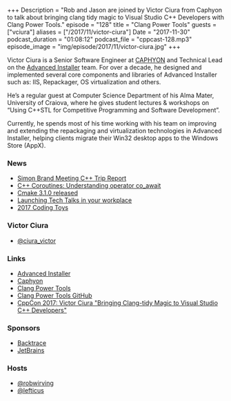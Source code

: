 +++
Description = "Rob and Jason are joined by Victor Ciura from Caphyon to talk about bringing clang tidy magic to Visual Studio C++ Developers with Clang Power Tools."
episode = "128"
title = "Clang Power Tools"
guests = ["vciura"]
aliases = ["/2017/11/victor-ciura"]
Date = "2017-11-30"
podcast_duration = "01:08:12"
podcast_file = "cppcast-128.mp3"
episode_image = "img/episode/2017/11/victor-ciura.jpg"
+++

Victor Ciura is a Senior Software Engineer at [CAPHYON](http://www.caphyon.com/) and Technical Lead on the [Advanced Installer](http://www.advancedinstaller.com) team.
For over a decade, he designed and implemented several core components and libraries of Advanced Installer such as: IIS, Repackager, OS virtualization and others.  

He’s a regular guest at Computer Science Department of his Alma Mater, University of Craiova, where he gives student lectures & workshops on “Using C++STL for Competitive Programming and Software Development”.  

Currently, he spends most of his time working with his team on improving and extending the repackaging and virtualization technologies in Advanced Installer, helping clients migrate their Win32 desktop apps to the Windows Store (AppX).

### News ###

 - [Simon Brand Meeting C++ Trip Report](https://blog.tartanllama.xyz/meetingcpp-2017/)
 - [C++ Coroutines: Understanding operator co_await](https://lewissbaker.github.io/2017/11/17/understanding-operator-co-await)
 - [Cmake 3.1.0 released](https://blog.kitware.com/cmake-3-10-0-available-for-download/)
 - [Launching Tech Talks in your workplace](https://patviafore.com/2017/11/22/launching-tech-talks-in-your-workplace/)
 - [2017 Coding Toys](https://medium.com/@SaraJChipps/an-important-list-for-your-holiday-my-favorite-coding-toys-of-2017-b60ba3ad523e)
 
### Victor Ciura ###

 - [@ciura_victor](https://twitter.com/ciura_victor)
 
### Links ###

 - [Advanced Installer](http://www.advancedinstaller.com/)
 - [Caphyon](http://www.caphyon.com/)
 - [Clang Power Tools](http://clangpowertools.com/)
 - [Clang Power Tools GitHub](https://github.com/Caphyon/clang-power-tools)
 - [CppCon 2017: Victor Ciura "Bringing Clang-tidy Magic to Visual Studio C++ Developers"](https://www.youtube.com/watch?v=Wl-9ozmxXbo) 
 
### Sponsors ###

- [Backtrace](https://www.backtrace.io/cppcast)
- [JetBrains](https://www.jetbrains.com/cpp/?utm_source=cppcast&utm_medium=podcast&utm_content=cppcast-podcast&utm_campaign=cpp)

### Hosts ###

- [@robwirving](https://twitter.com/robwirving)
- [@lefticus](https://twitter.com/lefticus)

